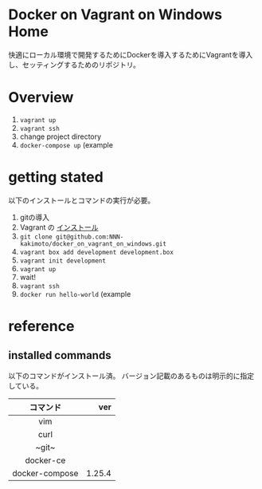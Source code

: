 # Docker on Vagrant on Windows Home

快適にローカル環境で開発するためにDockerを導入するためにVagrantを導入し、セッティングするためのリポジトリ。

# Overview

1. `vagrant up`
1. `vagrant ssh`
1. change project directory
1. `docker-compose up` (example

# getting stated

以下のインストールとコマンドの実行が必要。  
1. gitの導入
1. Vagrant の [インストール](https://www.vagrantup.com/)
1. `git clone git@github.com:NNN-kakimoto/docker_on_vagrant_on_windows.git`
1. `vagrant box add development development.box`
1. `vagrant init development`
1. `vagrant up`
1. wait!
1. `vagrant ssh`
1. `docker run hello-world` (example

# reference
## installed commands
以下のコマンドがインストール済。 バージョン記載のあるものは明示的に指定している。

|コマンド|ver|
|:-----:|--:|
|vim||
|curl||
| ~git~ ||
|docker-ce||
|docker-compose|1.25.4|
